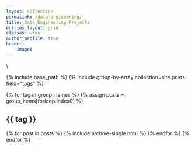 ```yaml
---
layout: collection
permalink: /data-engineering/
title: Data Engineering Projects
entries_layout: grid
classes: wide
author_profile: true
header:
    image: 
---
```

\


{% include base_path %}
{% include group-by-array collection=site.posts field="tags" %}

{% for tag in group_names %}
  {% assign posts = group_items[forloop.index0] %}
  <h2 id="{{ tag | slugify }}" class="archive__subtitle">{{ tag }}</h2>
  {% for post in posts %}
    {% include archive-single.html %}
  {% endfor %}
{% endfor %}